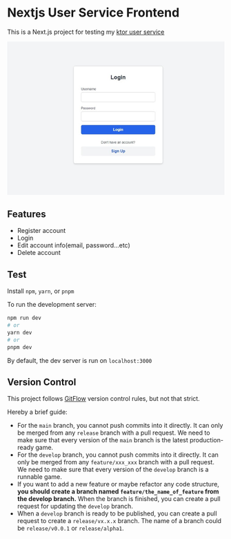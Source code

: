 # Nextjs User Service Frontend

This is a Next.js project for testing my [ktor user service](https://github.com/willake/ktor-user-service)

![Login page](./readme_assets/login.jpg)

## Features

- Register account
- Login
- Edit account info(email, password...etc)
- Delete account

## Test

Install `npm`, `yarn`, or `pnpm`

To run the development server:

```bash
npm run dev
# or
yarn dev
# or
pnpm dev
```

By default, the dev server is run on `localhost:3000`

## Version Control

This project follows [GitFlow](http://datasift.github.io/gitflow/IntroducingGitFlow.html) version control rules, but not that strict.

Hereby a brief guide:

-   For the `main` branch, you cannot push commits into it directly. It can only be merged from any `release` branch with a pull request. We need to make sure that every version of the `main` branch is the latest production-ready game.
-   For the `develop` branch, you cannot push commits into it directly. It can only be merged from any `feature/xxx_xxx` branch with a pull request. We need to make sure that every version of the `develop` branch is a runnable game.
-   If you want to add a new feature or maybe refactor any code structure, **you should create a branch named `feature/the_name_of_feature` from the develop branch.** When the branch is finished, you can create a pull request for updating the `develop` branch.
-   When a `develop` branch is ready to be published, you can create a pull request to create a `release/vx.x.x` branch. The name of a branch could be `release/v0.0.1` or `release/alpha1`.
